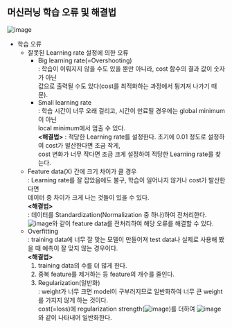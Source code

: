 ## 머신러닝 학습 오류 및 해결법
![image](https://user-images.githubusercontent.com/55045082/91534995-6f765100-e94d-11ea-942b-2bbc23fb77de.png)
* 학습 오류
  * 잘못된 Learning rate 설정에 의한 오류
    * Big learning rate(=Overshooting)  
    : 학습이 이뤄지지 않을 수도 있을 뿐만 아니라, cost 함수의 결과 값이 숫자가 아닌  
    값으로 출력될 수도 있다(cost를 최적화하는 과정에서 튕겨져 나가기 때문).
    * Small learning rate  
    : 학습 시간이 너무 오래 걸리고, 시간이 만료될 경우에는 global minimum이 아닌  
    local minimum에서 멈출 수 있다.  
    **<해결법>** 
    : 적당한 Learning rate를 설정한다. 초기에 0.01 정도로 설정하여 cost가 발산한다면 조금 작게,  
    cost 변화가 너무 작다면 조금 크게 설정하여 적당한 Learning rate를 찾는다.
  * Feature data(X) 간에 크기 차이가 클 경우  
  : Learning rate를 잘 잡았음에도 불구, 학습이 일어나지 않거나 cost가 발산한다면  
  데이터 중 차이가 크게 나는 것들이 있을 수 있다.  
    **<해결법>**  
    : 데이터를 Standardization(Normalization 중 하나)하여 전처리한다.  
![image](https://user-images.githubusercontent.com/55045082/91535659-7356a300-e94e-11ea-938c-321dbe4a897e.png)와 같이 feature data를 전처리하여 해당 오류를 해결할 수 있다.
  * Overfitting  
  : training data에 너무 잘 맞는 모델이 만들어져 test data나 실제로 사용해 봤을 때 예측이 잘 맞지 않는 경우이다.  
    **<해결법>**
    1. training data의 수를 더 많게 한다.  
    2. 중복 feature를 제거하는 등 feature의 개수를 줄인다.  
    3. Regularization(일반화)  
    : weight가 너무 크면 model이 구부러지므로 일반화하여 너무 큰 weight를 가지지 않게 하는 것이다.  
    cost(=loss)에 regularization strength(![image](https://user-images.githubusercontent.com/55045082/91535732-95e8bc00-e94e-11ea-95a5-5acaab9efaff.png))를 더하여 ![image](https://user-images.githubusercontent.com/55045082/91535749-9bde9d00-e94e-11ea-9f5e-acd9f67e3699.png)와 같이 나타내어 일반화한다.
